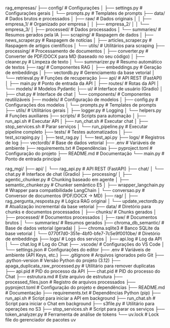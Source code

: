 rag_empresas/
├── config/                     # Configurações
│   ├── settings.py             # Configurações gerais
│   └── prompts.py              # Templates de prompts
├── data/                       # Dados brutos e processados
│   ├── raw/                    # Dados originais
│   │   ├── empresa_1/          # Organizado por empresa
│   │   ├── empresa_2/
│   │   └── empresa_3/
│   ├── processed/              # Dados processados
│   └── summaries/              # Resumos gerados pela IA
├── scraping/                   # Raspagem de dados
│   ├── news_scraper.py         # Raspagem de notícias
│   ├── articles_scraper.py     # Raspagem de artigos científicos
│   └── utils/                  # Utilitários para scraping
├── processing/                 # Processamento de documentos
│   ├── converter.py            # Converter de PDF/DOCX para MD (baseado no seu código)
│   ├── cleaner.py              # Limpeza de texto
│   └── summarizer.py           # Resumo automático de textos
├── rag/                        # Componentes RAG
│   ├── embeddings.py           # Geração de embeddings
│   ├── vectordb.py             # Gerenciamento da base vetorial
│   └── retrieval.py            # Funções de recuperação
├── api/                        # API REST (FastAPI)
│   ├── main.py                 # Ponto de entrada da API
│   ├── routes/                 # Rotas da API
│   └── models/                 # Modelos Pydantic
├── ui/                         # Interface de usuário (Gradio)
│   ├── chat.py                 # Interface de chat
│   └── components/             # Componentes reutilizáveis
├── models/                     # Configuração de modelos
│   ├── config.py               # Configurações dos modelos
│   └── prompts.py              # Templates de prompts
├── utils/                      # Utilitários gerais
│   ├── logger.py               # Logging
│   └── helpers.py              # Funções auxiliares
├── scripts/                    # Scripts para automação
│   ├── run_api.sh              # Executar API
│   ├── run_chat.sh             # Executar chat
│   ├── stop_services.sh        # Parar serviços
│   └── run_pipeline.py         # Executar pipeline completo
├── tests/                      # Testes automatizados
│   ├── test_scraping.py
│   ├── test_rag.py
│   └── test_api.py
├── logs/                       # Registros de log
├── vectordb/                   # Base de dados vetorial
├── .env                        # Variáveis de ambiente
├── requirements.txt            # Dependências
├── pyproject.toml              # Configuração do projeto
├── README.md                   # Documentação
└── main.py                     # Ponto de entrada principal


rag_mgi/ 
├── api/
│   └── rag_api.py              # API REST (FastAPI)
├── chat/
│   └── chat.py                 # Interface de chat (Gradio)
├── processing/
│   ├── agentic_chunker.py      # Chunking baseado em agente
│   ├── semantic_chunker.py     # Chunker semântico E5
│   ├── wrapper_langchain.py    # Wrapper para compatibilidade LangChain
│   └── conversao.py            # Conversor de documentos (PDF/DOCX -> MD)
├── rag/
│   ├── rag_pergunta_resposta.py # Lógica RAG original
│   └── update_vectordb.py      # Atualização incremental da base vetorial
├── data/                       # Diretório para chunks e documentos processados
│   ├── chunks/                 # Chunks gerados
│   ├── processed/              # Documentos processados
│   ├── raw/                    # Documentos brutos
│   └── summaries/              # Resumos gerados
├── chroma_db_semantic/         # Base de dados vetorial (gerada)
│   ├── chroma.sqlite3          # Banco SQLite da base vetorial 
│   └── 0770f7d0-351e-4bf0-bfe7-7c5e9f0010be/ # Diretório de embeddings
├── logs/                       # Logs dos serviços
│   ├── api.log                 # Log da API
│   └── chat.log                # Log do Chat
├── .vscode/                    # Configurações do VS Code
│   └── settings.json           # Configurações do editor
├── .env                        # Variáveis de ambiente (API Keys, etc.)
├── .gitignore                  # Arquivos ignorados pelo Git
├── .python-version             # Versão Python do projeto (3.12)
├── apaga_duplicata_raw_processed.py # Utilitário para remover duplicatas
├── api.pid                     # PID do processo da API
├── chat.pid                    # PID do processo do Chat
├── estrutura.md                # Este arquivo de estrutura
├── processed_files.json        # Registro de arquivos processados
├── pyproject.toml              # Configuração do projeto e dependências
├── README.md                   # Documentação
├── requirements.txt            # Dependências Python (pip)
├── run_api.sh                  # Script para iniciar a API em background
├── run_chat.sh                 # Script para iniciar o Chat em background
├── s3file.py                   # Utilitário para operações no S3
├── stop_services.sh            # Script para parar os serviços
├── token_analyzer.py           # Ferramenta de análise de tokens
└── uv.lock                     # Lock file do gerenciador de pacotes uv

